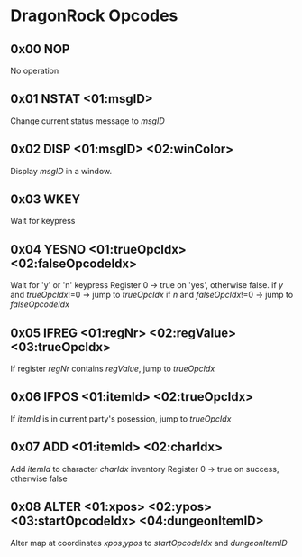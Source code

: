 # DragonRock Opcodes

## 0x00 NOP
No operation

## 0x01 NSTAT <01:msgID>
Change current status message to *msgID*

## 0x02 DISP <01:msgID> <02:winColor>
Display *msgID* in a window.

## 0x03 WKEY
Wait for keypress

## 0x04 YESNO <01:trueOpcIdx> <02:falseOpcodeIdx>
Wait for 'y' or 'n' keypress
Register 0 -> true on 'yes', otherwise false.
if *y* and *trueOpcIdx*!=0 -> jump to *trueOpcIdx*
if *n* and *falseOpcIdx*!=0 -> jump to *falseOpcodeIdx*

## 0x05 IFREG <01:regNr> <02:regValue> <03:trueOpcIdx>
If register *regNr* contains *regValue*, jump to *trueOpcIdx*

## 0x06 IFPOS <01:itemId> <02:trueOpcIdx>
If *itemId* is in current party's posession, jump to *trueOpcIdx* 

## 0x07 ADD <01:itemId> <02:charIdx>
Add *itemId* to character *charIdx* inventory
Register 0 -> true on success, otherwise false

## 0x08 ALTER <01:xpos> <02:ypos> <03:startOpcodeIdx> <04:dungeonItemID>
Alter map at coordinates *xpos*,*ypos* to *startOpcodeIdx* and *dungeonItemID*
